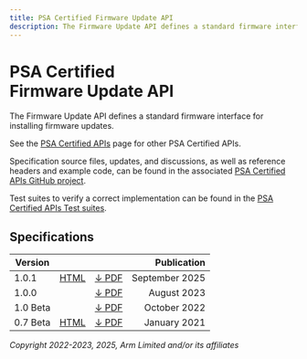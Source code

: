 ```yaml
---
title: PSA Certified Firmware Update API
description: The Firmware Update API defines a standard firmware interface for installing firmware updates
---
```


<!--
SPDX-FileCopyrightText: Copyright 2022-2023, 2025 Arm Limited and/or its affiliates <open-source-office@arm.com>
SPDX-License-Identifier: CC-BY-SA-4.0
-->

# PSA Certified<br />Firmware Update API

The Firmware Update API defines a standard firmware interface for installing firmware updates.

See the [PSA Certified APIs][psa-api] page for other PSA Certified APIs.

Specification source files, updates, and discussions, as well as reference headers and example code, can be found in the associated [PSA Certified APIs GitHub project][psa-api-gh].

Test suites to verify a correct implementation can be found in the [PSA Certified APIs Test suites][psa-api-ats].

[psa-api]:          ../
[psa-api-gh]:       https://github.com/arm-software/psa-api
[psa-api-ats]:      https://github.com/ARM-software/psa-arch-tests/tree/main/api-tests/dev_apis

## Specifications

Version | | | Publication
-|-|-|-:
1.0.1 | [HTML][1-0-html] | [&darr; PDF][1-0-1-pdf] | September 2025
1.0.0 | | [&darr; PDF][1-0-0-pdf] | August 2023
1.0 Beta | | [&darr; PDF][1-0-beta-pdf] | October 2022
0.7 Beta | [HTML][0-7-html] | [&darr; PDF][0-7-beta-pdf] | January 2021

[1-0-html]:           1.0/
[1-0-1-pdf]:          1.0/IHI0093-PSA_Certified_Firmware_Update_API-1.0.1.pdf
[1-0-0-pdf]:          1.0/IHI0093-PSA_Certified_Firmware_Update_API-1.0.0.pdf
[1-0-beta-pdf]:       1.0/IHI0093-PSA_Certified_Firmware_Update_API-1.0-bet.0.pdf

[0-7-html]:           0.7/
[0-7-beta-pdf]:       0.7/IHI0093-PSA_FWU_API-0.7-beta0.pdf

*Copyright 2022-2023, 2025, Arm Limited and/or its affiliates*
